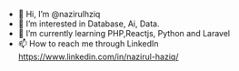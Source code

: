 - 👋 Hi, I’m @nazirulhziq
- 👀 I’m interested in Database, Ai, Data.
- 🌱 I’m currently learning PHP,Reactjs, Python and Laravel
- 📫 How to reach me through LinkedIn https://www.linkedin.com/in/nazirul-haziq/


